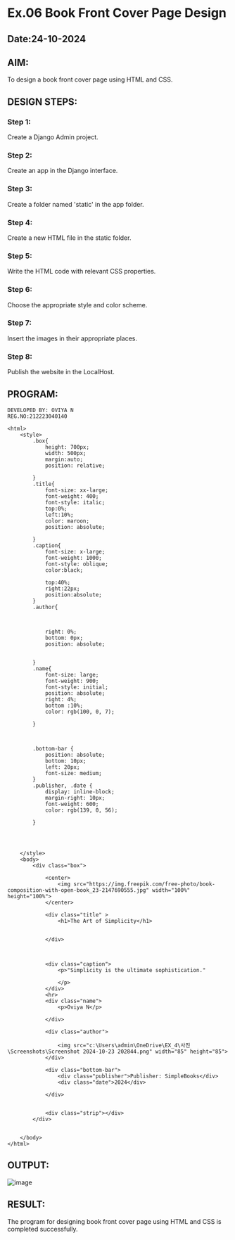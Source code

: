 # Ex.06 Book Front Cover Page Design
## Date:24-10-2024

## AIM:
To design a book front cover page using HTML and CSS.

## DESIGN STEPS:

### Step 1:
Create a Django Admin project.

### Step 2:
Create an app in the Django interface.

### Step 3:
Create a folder named 'static' in the app folder.

### Step 4:
Create a new HTML file in the static folder.

### Step 5:
Write the HTML code with relevant CSS properties.

### Step 6:
Choose the appropriate style and color scheme.

### Step 7:
Insert the images in their appropriate places.

### Step 8:
Publish the website in the LocalHost.

## PROGRAM:
```
DEVELOPED BY: OVIYA N
REG.NO:212223040140
```
```
<html>
    <style>
        .box{
            height: 700px;
            width: 500px;
            margin:auto;
            position: relative;
            
        }
        .title{
            font-size: xx-large;
            font-weight: 400;
            font-style: italic;
            top:0%;
            left:10%;
            color: maroon;
            position: absolute;
            
        }
        .caption{
            font-size: x-large;
            font-weight: 1000;
            font-style: oblique;
            color:black;

            top:40%;
            right:22px;
            position:absolute;
        }
        .author{
            
            
           
            right: 0%;
            bottom: 0px;
            position: absolute;
            
           
        }
        .name{
            font-size: large;
            font-weight: 900;
            font-style: initial;
            position: absolute;
            right: 4%;
            bottom :10%;
            color: rgb(100, 0, 7);

        }

        
   
        .bottom-bar {
            position: absolute;
            bottom: 10px;
            left: 20px;
            font-size: medium;
        }
        .publisher, .date {
            display: inline-block;
            margin-right: 10px;
            font-weight: 600;
            color: rgb(139, 0, 56);

        }
       



    </style>
    <body>
        <div class="box">
            
            <center>
                <img src="https://img.freepik.com/free-photo/book-composition-with-open-book_23-2147690555.jpg" width="100%" height="100%">
            </center>
           
            <div class="title" >
                <h1>The Art of Simplicity</h1>
                

            </div>
            

            
            <div class="caption">
                <p>"Simplicity is the ultimate sophistication." 

                </p>
            </div>
            <hr>
            <div class="name">
                <p>Oviya N</p>
            
            </div>
            
            <div class="author">
                
                <img src="c:\Users\admin\OneDrive\EX_4\사진\Screenshots\Screenshot 2024-10-23 202844.png" width="85" height="85">
            </div>
    
            <div class="bottom-bar">
                <div class="publisher">Publisher: SimpleBooks</div>
                <div class="date">2024</div>
              
            </div>
            
            
            <div class="strip"></div>
        </div>
    
    
    </body>
</html>
```








## OUTPUT:
![image](https://github.com/user-attachments/assets/5a45c2bb-36c2-42e5-8fa7-3d818d32e4b2)


## RESULT:
The program for designing book front cover page using HTML and CSS is completed successfully.
